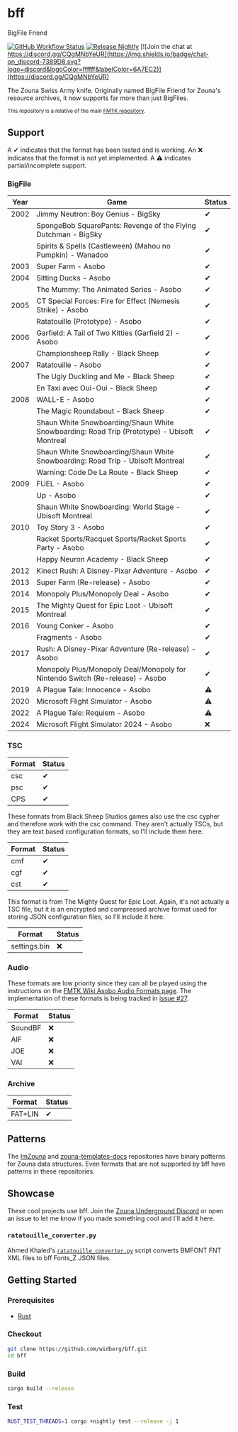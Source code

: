 # bff

BigFile Friend

[![GitHub Workflow Status](https://img.shields.io/github/actions/workflow/status/widberg/bff/build.yml)](https://github.com/widberg/bff/actions)
[![Release Nightly](https://img.shields.io/badge/release-nightly-5e025f?labelColor=301934)](https://nightly.link/widberg/bff/workflows/build/master)
[![Join the chat at https://discord.gg/CQgMNbYeUR](https://img.shields.io/badge/chat-on_discord-7389D8.svg?logo=discord&logoColor=ffffff&labelColor=6A7EC2)](https://discord.gg/CQgMNbYeUR)

The Zouna Swiss Army knife. Originally named BigFile Friend for Zouna's resource archives, it now supports far more than just BigFiles.

<sup>This repository is a relative of the main [FMTK repository](https://github.com/widberg/fmtk).</sup>

## Support

A ✔ indicates that the format has been tested and is working. An ❌ indicates that the format is not yet implemented. A ⚠️ indicates partial/incomplete support.

### BigFile

| Year | Game                                                                                        | Status |
|------|---------------------------------------------------------------------------------------------|--------|
| 2002 | Jimmy Neutron: Boy Genius - BigSky                                                          | ✔      |
|      | SpongeBob SquarePants: Revenge of the Flying Dutchman - BigSky                              | ✔      |
|      | Spirits & Spells (Castleween) (Mahou no Pumpkin) - Wanadoo                                  | ✔      |
| 2003 | Super Farm - Asobo                                                                          | ✔      |
| 2004 | Sitting Ducks - Asobo                                                                       | ✔      |
|      | The Mummy: The Animated Series - Asobo                                                      | ✔      |
| 2005 | CT Special Forces: Fire for Effect (Nemesis Strike) - Asobo                                 | ✔      |
|      | Ratatouille (Prototype) - Asobo                                                             | ✔      |
| 2006 | Garfield: A Tail of Two Kitties (Garfield 2) - Asobo                                        | ✔      |
|      | Championsheep Rally - Black Sheep                                                           | ✔      |
| 2007 | Ratatouille - Asobo                                                                         | ✔      |
|      | The Ugly Duckling and Me - Black Sheep                                                      | ✔      |
|      | En Taxi avec Oui-Oui - Black Sheep                                                          | ✔      |
| 2008 | WALL-E - Asobo                                                                              | ✔      |
|      | The Magic Roundabout - Black Sheep                                                          | ✔      |
|      | Shaun White Snowboarding/Shaun White Snowboarding: Road Trip (Prototype) - Ubisoft Montreal | ✔      |
|      | Shaun White Snowboarding/Shaun White Snowboarding: Road Trip - Ubisoft Montreal             | ✔      |
|      | Warning: Code De La Route - Black Sheep                                                     | ✔      |
| 2009 | FUEL - Asobo                                                                                | ✔      |
|      | Up - Asobo                                                                                  | ✔      |
|      | Shaun White Snowboarding: World Stage - Ubisoft Montreal                                    | ✔      |
| 2010 | Toy Story 3 - Asobo                                                                         | ✔      |
|      | Racket Sports/Racquet Sports/Racket Sports Party - Asobo                                    | ✔      |
|      | Happy Neuron Academy - Black Sheep                                                          | ✔      |
| 2012 | Kinect Rush: A Disney-Pixar Adventure - Asobo                                               | ✔      |
| 2013 | Super Farm (Re-release) - Asobo                                                             | ✔      |
| 2014 | Monopoly Plus/Monopoly Deal - Asobo                                                         | ✔      |
| 2015 | The Mighty Quest for Epic Loot - Ubisoft Montreal                                           | ✔      |
| 2016 | Young Conker - Asobo                                                                        | ✔      |
|      | Fragments - Asobo                                                                           | ✔      |
| 2017 | Rush: A Disney-Pixar Adventure (Re-release) - Asobo                                         | ✔      |
|      | Monopoly Plus/Monopoly Deal/Monopoly for Nintendo Switch (Re-release) - Asobo               | ✔      |
| 2019 | A Plague Tale: Innocence - Asobo                                                            | ⚠️      |
| 2020 | Microsoft Flight Simulator - Asobo                                                          | ⚠️      |
| 2022 | A Plague Tale: Requiem - Asobo                                                              | ⚠️      |
| 2024 | Microsoft Flight Simulator 2024 - Asobo                                                     | ❌      |

### TSC

| Format | Status |
|--------|--------|
| csc    | ✔      |
| psc    | ✔      |
| CPS    | ✔      |

These formats from Black Sheep Studios games also use the csc cypher and therefore work with the csc command. They aren't actually TSCs, but they are text based configuration formats, so I'll include them here.

| Format | Status |
|--------|--------|
| cmf    | ✔      |
| cgf    | ✔      |
| cst    | ✔      |

This format is from The Mighty Quest for Epic Loot. Again, it's not actually a TSC file, but it is an encrypted and compressed archive format used for storing JSON configuration files, so I'll include it here.

| Format          | Status |
|-----------------|--------|
| settings.bin    | ❌     |

### Audio

These formats are low priority since they can all be played using the instructions on the [FMTK Wiki Asobo Audio Formats page](https://github.com/widberg/fmtk/wiki/Asobo-Audio-Formats). The implementation of these formats is being tracked in [issue #27](https://github.com/widberg/bff/issues/27).

| Format  | Status |
|---------|--------|
| SoundBF | ❌      |
| AIF     | ❌      |
| JOE     | ❌      |
| VAI     | ❌      |

### Archive

| Format  | Status |
|---------|--------|
| FAT+LIN | ✔      |

## Patterns

The [ImZouna](https://github.com/widberg/ImZouna) and [zouna-templates-docs](https://github.com/SabeMP/zouna-templates-docs) repositories have binary patterns for Zouna data structures. Even formats that are not supported by bff have patterns in these repositories.

## Showcase

These cool projects use bff. Join the [Zouna Underground Discord](https://discord.gg/CQgMNbYeUR) or open an issue to let me know if you made something cool and I'll add it here.

### `ratatouille_converter.py`

Ahmed Khaled's [`ratatouille_converter.py`](https://gist.github.com/widberg/2abbbca02b532104bd32cc27743fa9f6#file-ratatouille_converter-py) script converts BMFONT FNT XML files to bff Fonts_Z JSON files.

## Getting Started

### Prerequisites

* [Rust](https://www.rust-lang.org/)

### Checkout

```sh
git clone https://github.com/widberg/bff.git
cd bff
```

### Build

```sh
cargo build --release
```

### Test

```sh
RUST_TEST_THREADS=1 cargo +nightly test --release -j 1
```
